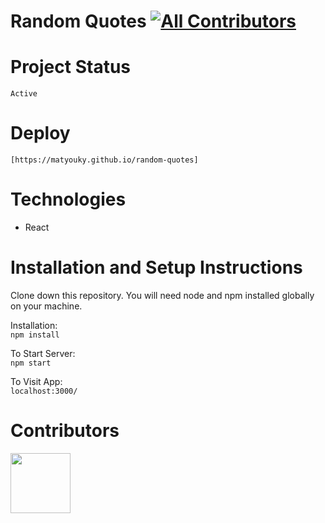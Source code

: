 # Random Quotes [![All Contributors](https://img.shields.io/badge/all_contributors-1-orange.svg?style=flat-square)](#Contributors)

# Project Status
    Active
# Deploy
    [https://matyouky.github.io/random-quotes]
# Technologies

- React

# Installation and Setup Instructions

Clone down this repository. You will need node and npm installed globally on your machine.

Installation:  
`npm install`

To Start Server:  
`npm start`

To Visit App:  
`localhost:3000/`

# Contributors

<a href="https://github.com/MatYouKy"><img src='https://avatars.githubusercontent.com/u/76663651?v=4' width='96px' height='96px'/></a>